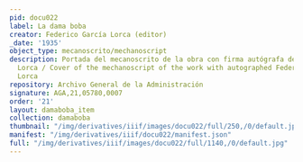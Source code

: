 ```yaml
---
pid: docu022
label: La dama boba
creator: Federico García Lorca (editor)
_date: '1935'
object_type: mecanoscrito/mechanoscript
description: Portada del mecanoscrito de la obra con firma autógrafa de Federico García
  Lorca / Cover of the mechanoscript of the work with autographed Federico García
  Lorca
repository: Archivo General de la Administración
signature: AGA,21,05780,0007
order: '21'
layout: damaboba_item
collection: damaboba
thumbnail: "/img/derivatives/iiif/images/docu022/full/250,/0/default.jpg"
manifest: "/img/derivatives/iiif/docu022/manifest.json"
full: "/img/derivatives/iiif/images/docu022/full/1140,/0/default.jpg"
---
```

